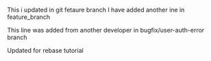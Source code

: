 This i updated in git fetaure branch
I have added another ine in feature_branch

This line was added from another developer in bugfix/user-auth-error branch

Updated for rebase tutorial
